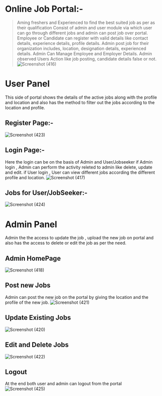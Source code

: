 # Online Job Portal:-
> Aming freshers and Experienced to find the best suited job as per as their qualification
> Consist of admin and user module via which user can go through different jobs and admin can post job over portal.
> Employee or Candidate can register with valid details like contact details, experience details, profile details.
> Admin post job for their organization includes, location, designation details, experienced details.
> Admin Can Manage Employee and Employer Details. Admin observed Users Action like job posting, candidate details
false or not.
![Screenshot (416)](https://github.com/Brijesh-yadavv/online_job_portal/assets/93579764/ac602065-7eb2-49d2-9aa9-e3b566c4e84d)


# User Panel
This side of portal shows the details of the active jobs along with the profile and location 
and also has the method to filter out the jobs according to the location and profile.
## Register Page:-
![Screenshot (423)](https://github.com/Brijesh-yadavv/online_job_portal/assets/93579764/87507dcb-bf39-45a3-8a54-93b30641a945)

## Login Page:-
Here the login can be on the basis of Admin and User/Jobseeker 
if Admin login , Admin can perform the activity releted to admin like delete, update and edit.
if User login , User can view different jobs according the different profile and location.
![Screenshot (417)](https://github.com/Brijesh-yadavv/online_job_portal/assets/93579764/e179158d-f390-4061-932f-2db0db8287a2)

## Jobs for User/JobSeeker:-
![Screenshot (424)](https://github.com/Brijesh-yadavv/online_job_portal/assets/93579764/c68eeb0a-88cb-4b55-a830-46448ec43052)

# Admin Panel
Admin the the access to update the job , upload the new job on portal and also has the 
access to delete or edit the job as per the need.

## Admin HomePage
![Screenshot (418)](https://github.com/Brijesh-yadavv/online_job_portal/assets/93579764/20a39ead-8b97-48be-b070-295b91616d76)

## Post new Jobs
Admin can post the new job on the portal by giving the location and the profile of the new job.
![Screenshot (421)](https://github.com/Brijesh-yadavv/online_job_portal/assets/93579764/827abc8c-c933-4248-9ff0-9723cfcb01f3)

## Update Existing Jobs

![Screenshot (420)](https://github.com/Brijesh-yadavv/online_job_portal/assets/93579764/daffb483-d6b7-4fb7-b371-fb4e97bd9b25)

## Edit and Delete Jobs
![Screenshot (422)](https://github.com/Brijesh-yadavv/online_job_portal/assets/93579764/f3037d82-b4ee-4a6d-a728-93c25dcbb0d1)

## Logout
At the end both user and admin can logout from the portal
![Screenshot (425)](https://github.com/Brijesh-yadavv/online_job_portal/assets/93579764/6173effb-5880-4a51-87a8-065a3627791e)
